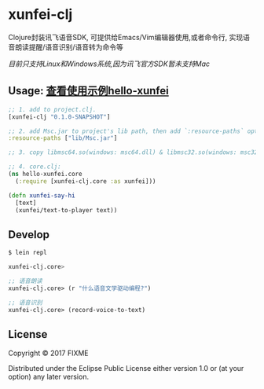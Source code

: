 # xunfei-clj

Clojure封装讯飞语音SDK, 可提供给Emacs/Vim编辑器使用,或者命令行, 实现语音朗读提醒/语音识别/语音转为命令等

*目前只支持Linux和Windows系统,因为讯飞官方SDK暂未支持Mac*

## Usage: [查看使用示例hello-xunfei](./examples/hello-xunfei)
```clojure
;; 1. add to project.clj.
[xunfei-clj "0.1.0-SNAPSHOT"]

;; 2. add Msc.jar to project's lib path, then add `:resource-paths` option.
:resource-paths ["lib/Msc.jar"]

;; 3. copy libmsc64.so(windows: msc64.dll) & libmsc32.so(windows: msc32.dll) to your project root path.

;; 4. core.clj:
(ns hello-xunfei.core
  (:require [xunfei-clj.core :as xunfei]))

(defn xunfei-say-hi
  [text]
  (xunfei/text-to-player text))
```

## Develop

```bash
$ lein repl 

xunfei-clj.core> 
```

```clojure
;; 语音朗读
xunfei-clj.core> (r "什么语音文学驱动编程?")

;; 语音识别
xunfei-clj.core> (record-voice-to-text)

```

## License

Copyright © 2017 FIXME

Distributed under the Eclipse Public License either version 1.0 or (at
your option) any later version.
